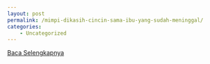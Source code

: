 ```yaml
---
layout: post
permalink: /mimpi-dikasih-cincin-sama-ibu-yang-sudah-meninggal/
categories:
    - Uncategorized
---
```


[Baca Selengkapnya](/02)